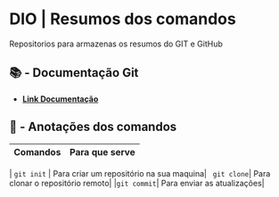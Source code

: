 
# DIO | Resumos dos comandos 

Repositorios para armazenas os resumos do GIT e GitHub

## 📚 - Documentação Git
- **[Link Documentação](https://git-scm.com/docs)**

## 📝 - Anotações dos comandos

| Comandos | Para que serve |
|----------|----------------|
|
``` git init ``` | Para criar um repositório na sua maquina|
``` git clone```| Para clonar o repositório remoto|
|```git commit```| Para enviar as atualizações|
